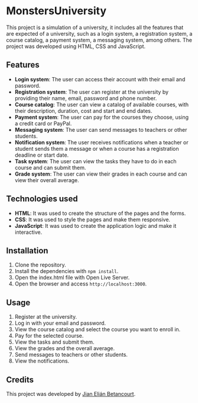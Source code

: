 # MonstersUniversity

This project is a simulation of a university, it includes all the features that are expected of a university, such as a login system, a registration system, a course catalog, a payment system, a messaging system, among others. The project was developed using HTML, CSS and JavaScript.

## Features

- **Login system**: The user can access their account with their email and password.
- **Registration system**: The user can register at the university by providing their name, email, password and phone number.
- **Course catalog**: The user can view a catalog of available courses, with their description, duration, cost and start and end dates.
- **Payment system**: The user can pay for the courses they choose, using a credit card or PayPal.
- **Messaging system**: The user can send messages to teachers or other students.
- **Notification system**: The user receives notifications when a teacher or student sends them a message or when a course has a registration deadline or start date.
- **Task system**: The user can view the tasks they have to do in each course and can submit them.
- **Grade system**: The user can view their grades in each course and can view their overall average.

## Technologies used

- **HTML**: It was used to create the structure of the pages and the forms.
- **CSS**: It was used to style the pages and make them responsive.
- **JavaScript**: It was used to create the application logic and make it interactive.

## Installation

1. Clone the repository.
2. Install the dependencies with `npm install`.
3. Open the index.html file with Open Live Server.
4. Open the browser and access `http://localhost:3000`.

## Usage

1. Register at the university.
2. Log in with your email and password.
3. View the course catalog and select the course you want to enroll in.
4. Pay for the selected course.
5. View the tasks and submit them.
6. View the grades and the overall average.
7. Send messages to teachers or other students.
8. View the notifications.

## Credits

This project was developed by [Jian Elián Betancourt](https://github.com/idfc-jian).
